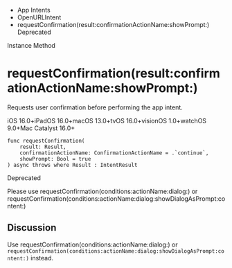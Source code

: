 

- App Intents
- OpenURLIntent
-  requestConfirmation(result:confirmationActionName:showPrompt:) Deprecated

Instance Method

# requestConfirmation(result:confirmationActionName:showPrompt:)

Requests user confirmation before performing the app intent.

iOS 16.0+iPadOS 16.0+macOS 13.0+tvOS 16.0+visionOS 1.0+watchOS 9.0+Mac Catalyst 16.0+

``` source
func requestConfirmation(
    result: Result,
    confirmationActionName: ConfirmationActionName = .`continue`,
    showPrompt: Bool = true
) async throws where Result : IntentResult
```

Deprecated

Please use requestConfirmation(conditions:actionName:dialog:) or requestConfirmation(conditions:actionName:dialog:showDialogAsPrompt:content:)

## Discussion

Use requestConfirmation(conditions:actionName:dialog:) or `requestConfirmation(conditions:actionName:dialog:showDialogAsPrompt:content:)` instead.

